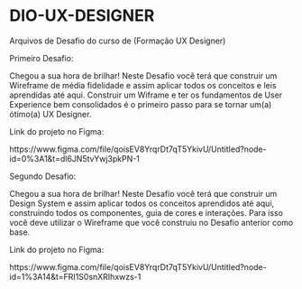 # DIO-UX-DESIGNER
Arquivos de Desafio do curso de (Formação UX Designer)

Primeiro Desafio: 
 
Chegou a sua hora de brilhar! Neste Desafio você terá que construir um Wireframe de média fidelidade e assim aplicar todos os conceitos e leis aprendidas até aqui. Construir um Wiframe e ter os fundamentos de User Experience bem consolidados é o primeiro passo para se tornar um(a) ótimo(a) UX Designer. 

Link do projeto no Figma:
<link>https://www.figma.com/file/qoisEV8YrqrDt7qT5YkivU/Untitled?node-id=0%3A1&t=dl6JN5tvYwj3pkPN-1<link>

Segundo Desafio: 

Chegou a sua hora de brilhar! Neste Desafio você terá que construir um Design System e assim aplicar todos os conceitos aprendidos até aqui, construindo todos os componentes, guia de cores e interações. Para isso você deve utilizar o Wireframe que você construiu no Desafio anterior como base. 

Link do projeto no Figma: 
<link>https://www.figma.com/file/qoisEV8YrqrDt7qT5YkivU/Untitled?node-id=1%3A14&t=FRI1S0snXRIhxwzs-1<link>
